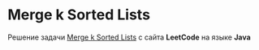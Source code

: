 # Merge k Sorted Lists
Решение задачи [Merge k Sorted Lists](https://leetcode.com/problems/merge-k-sorted-lists/) с сайта **LeetCode** на языке **Java**